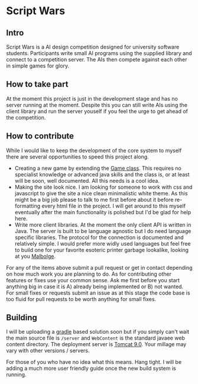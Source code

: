 # Script Wars

## Intro
Script Wars is a AI design competition designed for university software students. Participants write small AI programs using the supplied library and connect to a competition server. The AIs then compete against each other in simple games for glory.

## How to take part
At the moment this project is just in the development stage and has no server running at the moment. Despite this you can still write AIs using the client library and run the server youself if you feel the urge to get ahead of the competition.

## How to contribute
While I would like to keep the development of the core system to myself there are several opportunities to speed this project along.
* Creating a new game by extending the [Game class](https://github.com/Brownshome/script-wars/blob/master/server/brownshome/scriptwars/server/game/Game.java). This requires no specialist knowledge or advanced java skills and the class is, or at least will be soon, well documented. All this needs is a cool idea.
* Making the site look nice. I am looking for someone to work with css and javascript to give the site a nice clean minimalistic white theme. As this might be a big job please to talk to me first before about it before re-formatting every html file in the project. I will get around to this myself eventually after the main functionality is polished but I'd be glad for help here.
* Write more client libraries. At the moment the only client API is written in Java. The server is built to be language agnostic but I do need language specific libraries. The protocol for the connection is documented and relatively simple. I would prefer more widly used languages but feel free to build one for your favorite esoteric printer garbage lookalike, looking at you [Malbolge](https://en.wikipedia.org/wiki/Malbolge).

For any of the items above submit a pull request or get in contact depending on how much work you are planning to do. As for contributing other features or fixes use your common sense. Ask me first before you start anything big in case it is A) already being implemented or B) not wanted. For small fixes or requests submit an issue as at this stage the code base is too fluid for pull requests to be worth anything for small fixes.

## Building
I will be uploading a [gradle](https://gradle.org/) based solution soon but if you simply can't wait the main source file is `/server` and `WebContent` is the standard javaee web content directory. The deployment server is [Tomcat 9.0](http://tomcat.apache.org/). Your millage may vary with other versions / servers.

For those of you who have no idea what this means. Hang tight. I will be adding a much more user friendly guide once the new build system is running.
